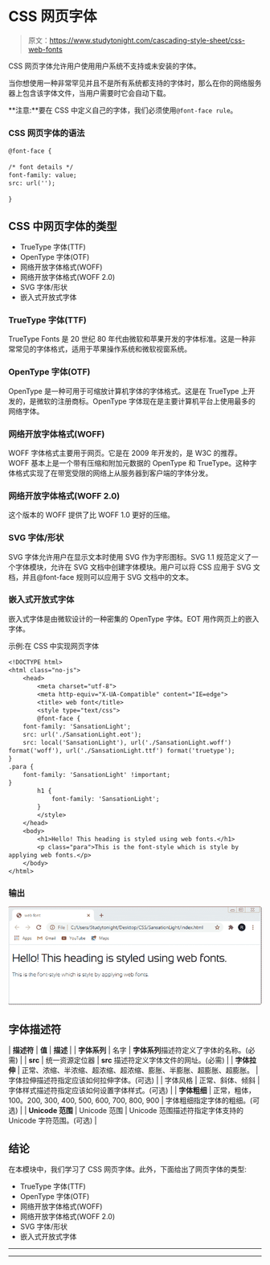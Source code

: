 # CSS 网页字体

> 原文：<https://www.studytonight.com/cascading-style-sheet/css-web-fonts>

CSS 网页字体允许用户使用用户系统不支持或未安装的字体。

当你想使用一种非常罕见并且不是所有系统都支持的字体时，那么在你的网络服务器上包含该字体文件，当用户需要时它会自动下载。

**注意:**要在 CSS 中定义自己的字体，我们必须使用`@font-face rule`。

### CSS 网页字体的语法

```
@font-face {

/* font details */
font-family: value;
src: url('');

}
```

## CSS 中网页字体的类型

*   TrueType 字体(TTF)
*   OpenType 字体(OTF)
*   网络开放字体格式(WOFF)
*   网络开放字体格式(WOFF 2.0)
*   SVG 字体/形状
*   嵌入式开放式字体

### TrueType 字体(TTF)

TrueType Fonts 是 20 世纪 80 年代由微软和苹果开发的字体标准。这是一种非常常见的字体格式，适用于苹果操作系统和微软视窗系统。

### OpenType 字体(OTF)

OpenType 是一种可用于可缩放计算机字体的字体格式。这是在 TrueType 上开发的，是微软的注册商标。OpenType 字体现在是主要计算机平台上使用最多的网络字体。

### 网络开放字体格式(WOFF)

WOFF 字体格式主要用于网页。它是在 2009 年开发的，是 W3C 的推荐。WOFF 基本上是一个带有压缩和附加元数据的 OpenType 和 TrueType。这种字体格式实现了在带宽受限的网络上从服务器到客户端的字体分发。

### 网络开放字体格式(WOFF 2.0)

这个版本的 WOFF 提供了比 WOFF 1.0 更好的压缩。

### SVG 字体/形状

SVG 字体允许用户在显示文本时使用 SVG 作为字形图标。SVG 1.1 规范定义了一个字体模块，允许在 SVG 文档中创建字体模块。用户可以将 CSS 应用于 SVG 文档，并且@font-face 规则可以应用于 SVG 文档中的文本。

### 嵌入式开放式字体

嵌入式字体是由微软设计的一种密集的 OpenType 字体。EOT 用作网页上的嵌入字体。

示例:在 CSS 中实现网页字体

```
<!DOCTYPE html>
<html class="no-js">
    <head>
        <meta charset="utf-8">
        <meta http-equiv="X-UA-Compatible" content="IE=edge">
        <title> web font</title>
        <style type="text/css">
		@font-face {
    font-family: 'SansationLight';
    src: url('./SansationLight.eot');
    src: local('SansationLight'), url('./SansationLight.woff') format('woff'), url('./SansationLight.ttf') format('truetype');
}
.para {
    font-family: 'SansationLight' !important;
}
		h1 {
			font-family: 'SansationLight';
		}
		</style>
    </head>
    <body>
        <h1>Hello! This heading is styled using web fonts.</h1>
    	<p class="para">This is the font-style which is style by applying web fonts.</p>
    </body>
</html>
```

### 输出

![](img/63d00fa5304051eb4c8733d51bd2f589.png)

## 字体描述符

| **描述符** | **值** | **描述** |
| **字体系列** | 名字 | **字体系列**描述符定义了字体的名称。(必需) |
| **src** | 统一资源定位器 | **src** 描述符定义字体文件的网址。(必需) |
| **字体拉伸** | 正常、浓缩、半浓缩、超浓缩、超浓缩、膨胀、半膨胀、超膨胀、超膨胀。 | 字体拉伸描述符指定应该如何拉伸字体。(可选) |
| 字体风格 | 正常、斜体、倾斜 | 字体样式描述符指定应该如何设置字体样式。(可选) |
| **字体粗细** | 正常，粗体，100。200, 300, 400, 500, 600, 700, 800, 900 | 字体粗细指定字体的粗细。(可选) |
| **Unicode 范围** | Unicode 范围 | Unicode 范围描述符指定字体支持的 Unicode 字符范围。(可选) |

## 结论

在本模块中，我们学习了 CSS 网页字体。此外，下面给出了网页字体的类型:

*   TrueType 字体(TTF)
*   OpenType 字体(OTF)
*   网络开放字体格式(WOFF)
*   网络开放字体格式(WOFF 2.0)
*   SVG 字体/形状
*   嵌入式开放式字体

* * *

* * *